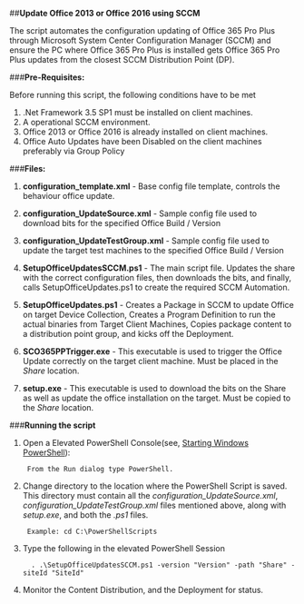##**Update Office 2013 or Office 2016 using SCCM**

The script automates the configuration  updating of Office 365 Pro Plus through Microsoft System Center Configuration Manager (SCCM) and ensure the PC where Office 365 Pro Plus is installed gets Office 365 Pro Plus updates from the closest SCCM Distribution Point (DP).

###**Pre-Requisites:**

Before running this script, the following conditions have to be met

1. .Net Framework 3.5 SP1 must be installed on client machines.
2. A operational SCCM environment.
3. Office 2013 or Office 2016 is already installed on client machines. 
4. Office Auto Updates have been Disabled on the client machines preferably via Group Policy

###**Files:**

1. **configuration_template.xml** - Base config file template, controls the behaviour office update.

2. **configuration_UpdateSource.xml** - Sample config file used to download bits for the specified Office Build / Version

3. **configuration_UpdateTestGroup.xml** - Sample config file used to update the target test machines to the specified Office Build / Version

4. **SetupOfficeUpdatesSCCM.ps1** - The main script file. Updates the share with the correct configuration files, then downloads the bits, and finally, calls SetupOfficeUpdates.ps1 to create the required SCCM Automation.

5. **SetupOfficeUpdates.ps1** - Creates a Package in SCCM to update Office on target Device Collection, Creates a Program Definition to run the actual binaries from Target Client Machines, 
   Copies package content to a distribution point group, and kicks off the Deployment.

6. **SCO365PPTrigger.exe** - This executable is used to trigger the Office Update correctly on the target client machine. Must be placed in the *Share* location.

7. **setup.exe** - This executable is used to download the bits on the Share as well as update the office installation on the target. Must be copied to the *Share* location.

###**Running the script**

1. Open a Elevated PowerShell Console(see, [Starting Windows PowerShell](https://technet.microsoft.com/en-us/library/hh857343.aspx)):

		From the Run dialog type PowerShell.

2. Change directory to the location where the PowerShell Script is saved.   This directory must contain all the *configuration_UpdateSource.xml*, *configuration_UpdateTestGroup.xml* files mentioned above, along with *setup.exe*, and both the *.ps1* files.

		Example: cd C:\PowerShellScripts

3. Type the following in the elevated PowerShell Session

		 . .\SetupOfficeUpdatesSCCM.ps1 -version "Version" -path "Share" -siteId "SiteId"

4. Monitor the Content Distribution, and the Deployment for status.

